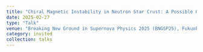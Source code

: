 ```yaml
---
title: "Chiral Magnetic Instability in Neutron Star Crust: A Possible Origin of Magnetar Fields"
date: 2025-02-27
type: "Talk"
venue: "Breaking New Ground in Supernova Physics 2025 (BNGSP25), Fukuoka University, Japan"
category: invited
collection: talks
---
```

